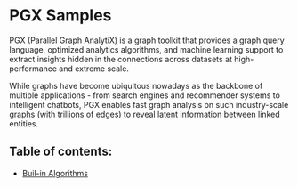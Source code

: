 # PGX Samples

PGX (Parallel Graph AnalytiX) is a graph toolkit that provides a graph query language, optimized analytics algorithms, and machine learning support to extract insights hidden in the connections across datasets at high-performance and extreme scale.

While graphs have become ubiquitous nowadays as the backbone of multiple applications - from search engines and recommender systems to intelligent chatbots, PGX enables fast graph analysis on such industry-scale graphs (with trillions of edges) to reveal latent information between linked entities.

## Table of contents:

- [Buil-in Algorithms](./built-in-algorithms/README.md)


